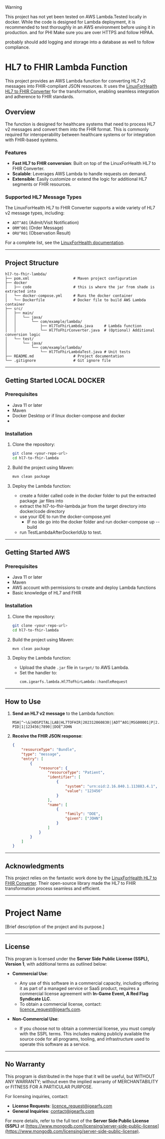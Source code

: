 Warning

This project has not yet been tested on AWS Lambda.Tested locally in docker.
While the code is designed for Lambda deployment, it is recommended to test thoroughly in an AWS environment before using it in production.
and for PHI Make sure you are over HTTPS and follow HIPAA. 

probably should add logging and storage into a database as well to follow compliance.

# HL7 to FHIR Lambda Function

This project provides an AWS Lambda function for converting HL7 v2 messages into FHIR-compliant JSON resources. It uses the [LinuxForHealth HL7 to FHIR Converter](https://github.com/LinuxForHealth/hl7v2-fhir-converter) for the transformation, enabling seamless integration and adherence to FHIR standards.

## Overview

The function is designed for healthcare systems that need to process HL7 v2 messages and convert them into the FHIR format. This is commonly required for interoperability between healthcare systems or for integration with FHIR-based systems.

### Features
- **Fast HL7 to FHIR conversion**: Built on top of the LinuxForHealth HL7 to FHIR Converter.
- **Scalable**: Leverages AWS Lambda to handle requests on demand.
- **Extensible**: Easily customize or extend the logic for additional HL7 segments or FHIR resources.

### Supported HL7 Message Types
The LinuxForHealth HL7 to FHIR Converter supports a wide variety of HL7 v2 message types, including:
- `ADT^A01` (Admit/Visit Notification)
- `ORM^O01` (Order Message)
- `ORU^R01` (Observation Result)

For a complete list, see the [LinuxForHealth documentation](https://github.com/LinuxForHealth/hl7v2-fhir-converter#supported-message-types).

---

## Project Structure

```plaintext
hl7-to-fhir-lambda/
├── pom.xml                    # Maven project configuration
├── docker
│   ├── code                   # this is where the jar from shade is extracted into
│   └── docker-compose.yml     # Runs the docker container
│   └── Dockerfile             # Docker file to build AWS Lambda container
├── src/
│   ├── main/
│   │   └── java/
│   │       └── com/example/lambda/
│   │           ├── Hl7ToFhirLambda.java     # Lambda function
│   │           └── Hl7ToFhirConverter.java  # (Optional) Additional conversion logic
│   └── test/
│       └── java/
│           └── com/example/lambda/
│               └── Hl7ToFhirLambdaTest.java # Unit tests
├── README.md                  # Project documentation
└── .gitignore                 # Git ignore file
```

---

## Getting Started LOCAL DOCKER
### Prerequisites
- Java 11 or later
- Maven
- Docker Desktop or if linux docker-compose and docker
- 
### Installation

1. Clone the repository:
   ```bash
   git clone <your-repo-url>
   cd hl7-to-fhir-lambda
   ```

2. Build the project using Maven:
   ```bash
   mvn clean package
   ```

3. Deploy the Lambda function:
   - create a folder called code in the docker folder to put the extracted package .jar files into
   - extract the hl7-to-fhir-lambda.jar from the target directory into docker/code directory
   - use your IDE to run the docker-compose.yml
     - IF no ide go into the docker folder and run docker-compose up --build
   - run TestLambdaAfterDockerIdUp to test.

---


## Getting Started AWS

### Prerequisites
- Java 11 or later
- Maven
- AWS account with permissions to create and deploy Lambda functions
- Basic knowledge of HL7 and FHIR

### Installation

1. Clone the repository:
   ```bash
   git clone <your-repo-url>
   cd hl7-to-fhir-lambda
   ```

2. Build the project using Maven:
   ```bash
   mvn clean package
   ```

3. Deploy the Lambda function:
   - Upload the shade `.jar` file in `target/` to AWS Lambda.
   - Set the handler to:
     ```plaintext
     com.igearfs.lambda.Hl7ToFhirLambda::handleRequest
     ```

---

## How to Use

1. **Send an HL7 v2 message** to the Lambda function:
   ```plaintext
   MSH|^~\&|HOSPITAL|LAB|HL7TOFHIR|202312060830||ADT^A01|MSG00001|P|2.5
   PID|1|123456|7890||DOE^JOHN
   ```

2. **Receive the FHIR JSON response**:
   ```json
   {
       "resourceType": "Bundle",
       "type": "message",
       "entry": [
           {
               "resource": {
                   "resourceType": "Patient",
                   "identifier": [
                       {
                           "system": "urn:oid:2.16.840.1.113883.4.1",
                           "value": "123456"
                       }
                   ],
                   "name": [
                       {
                           "family": "DOE",
                           "given": ["JOHN"]
                       }
                   ]
               }
           }
       ]
   }
   ```

---

## Acknowledgments

This project relies on the fantastic work done by the [LinuxForHealth HL7 to FHIR Converter](https://github.com/LinuxForHealth/hl7v2-fhir-converter). Their open-source library made the HL7 to FHIR transformation process seamless and efficient.

---

# Project Name

[Brief description of the project and its purpose.]

---

## License

This program is licensed under the **Server Side Public License (SSPL), Version 1**, with additional terms as outlined below:

- **Commercial Use**:
   - Any use of this software in a commercial capacity, including offering it as part of a managed service or SaaS product, requires a commercial license agreement with **In-Game Event, A Red Flag Syndicate LLC**.
   - To obtain a commercial license, contact: [licence_request@igearfs.com](mailto:licence_request@igearfs.com).

- **Non-Commercial Use**:
   - If you choose not to obtain a commercial license, you must comply with the SSPL terms. This includes making publicly available the source code for all programs, tooling, and infrastructure used to operate this software as a service.

---

## No Warranty

This program is distributed in the hope that it will be useful, but WITHOUT ANY WARRANTY; without even the implied warranty of MERCHANTABILITY or FITNESS FOR A PARTICULAR PURPOSE.

For licensing inquiries, contact:
- **License Requests**: [licence_request@igearfs.com](mailto:licence_request@igearfs.com)
- **General Inquiries**: [contact@igearfs.com](mailto:contact@igearfs.com)

For more details, refer to the full text of the **Server Side Public License (SSPL)** at [https://www.mongodb.com/licensing/server-side-public-license](https://www.mongodb.com/licensing/server-side-public-license).
